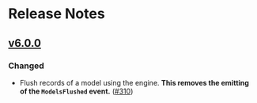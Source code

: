 # Release Notes

## [v6.0.0](https://github.com/laravel/scout/compare/v5.0.3...v6.0.0)

### Changed
- Flush records of a model using the engine. **This removes the emitting of the `ModelsFlushed` event.** ([#310](https://github.com/laravel/scout/pull/310))
